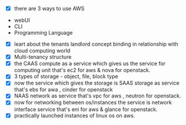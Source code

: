 
- [x] there are 3 ways to use AWS
- webUI
- CLI
- Programming Language
- [x]  leart about the tenants landlord concept binding in relationship with cloud computing world
- [x] Multi-tenancy structure
- [x] the CAAS compute as a service which gives us the service for computing unit that's ec2 for aws  &  nova for openstack.
- [x] 3 types of storage - object, file, block type
- [x] now the service which gives the storage is SAAS storage as service that's ebs for awa , cinder for openstack
- [x]  NAAS network as service that's vpc for aws , neutron for openstack.
- [x] now for networking between os/instances the service is network interface service that's eni for aws & glance for openstack.
- [x] practically launched instances of linux os on aws.
